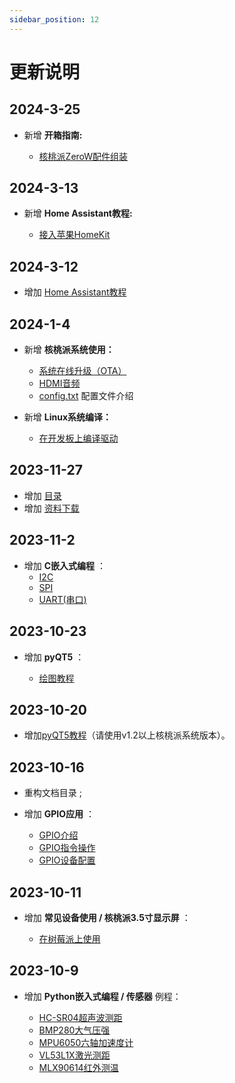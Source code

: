 ```yaml
---
sidebar_position: 12
---
```


# 更新说明

## 2024-3-25

- 新增 **开箱指南:** 

    - [核桃派ZeroW配件组装](./getting_start/zerow-peripherals.md)

## 2024-3-13

- 新增 **Home Assistant教程:** 

    - [接入苹果HomeKit](./home_assistant/homekit.md) 

## 2024-3-12

- 增加 [Home Assistant教程](./home_assistant/intro.md)

## 2024-1-4

- 新增 **核桃派系统使用：** 

    - [系统在线升级（OTA）](./os_software/os_intro.md#系统在线升级ota)
    - [HDMI音频](./os_software/audio.md#hdmi音频)
    - [config.txt](./os_software/config.txt.md) 配置文件介绍

- 新增 **Linux系统编译：** 

    - [在开发板上编译驱动](./linux_build/compile_driver.md) 

## 2023-11-27

- 增加 [目录](./directory)
- 增加 [资料下载](./intro/download.md) 

## 2023-11-2

- 增加 **C嵌入式编程**  ：
    - [I2C](./c/i2c.md)
    - [SPI](./c/spi.md)
    - [UART(串口)](./c/uart.md)

## 2023-10-23

- 增加 **pyQT5** ：

    - [绘图教程](./pyQT5/paint/paint_intro.md)

## 2023-10-20

- 增加[pyQT5教程](./pyQT5/pyqt5_intro)（请使用v1.2以上核桃派系统版本）。

## 2023-10-16

- 重构文档目录 ;
- 增加 **GPIO应用** ：

    - [GPIO介绍](./gpio/gpio_intro.md)
    - [GPIO指令操作](./gpio/gpio_command.md)
    - [GPIO设备配置](./gpio/gpio_config.md)

## 2023-10-11

- 增加 **常见设备使用 / 核桃派3.5寸显示屏** ：

    - [在树莓派上使用](./os_software/3.5_LCD#在树莓派上使用)

## 2023-10-9

- 增加 **Python嵌入式编程 / 传感器** 例程：

    - [HC-SR04超声波测距](../docs/python/sensor/hcsr04.md)
    - [BMP280大气压强](../docs/python/sensor/bmp280.md)
    - [MPU6050六轴加速度计](../docs/python/sensor/mpu6050.md)
    - [VL53L1X激光测距](../docs/python/sensor/vl53l1x.md)
    - [MLX90614红外测温](../docs/python/sensor/bmp280.md)
